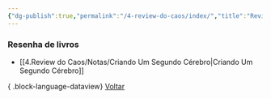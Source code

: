 ```yaml
---
{"dg-publish":true,"permalink":"/4-review-do-caos/index/","title":"Review do Caos","tags":["moc"],"noteIcon":""}
---
```


### Resenha de livros
- [[4.Review do Caos/Notas/Criando Um Segundo Cérebro\|Criando Um Segundo Cérebro]]

{ .block-language-dataview}
[Voltar](4.Review%20do%20Caos/index.md)